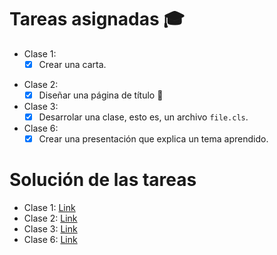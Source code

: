 # Tareas asignadas :mortar_board: #

- Clase 1:
  - [x] Crear una carta.
* Clase 2:
  - [x] Diseñar una página de título :straight_ruler:
* Clase 3:
  - [x] Desarrolar una clase, esto es, un archivo `file.cls`.
* Clase 6:
  - [x] Crear una presentación que explica un tema aprendido.

# Solución de las tareas #

* Clase 1: [Link]()
* Clase 2: [Link]()
* Clase 3: [Link]()
* Clase 6: [Link]()
